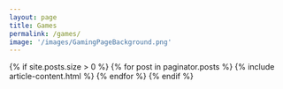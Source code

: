```yaml
---
layout: page
title: Games
permalink: /games/
image: '/images/GamingPageBackground.png'
---
```


<div class="container">
  <div class="row">
    <div class="col col-12">
      <div class="container__inner">
        <div class="row grid">
          {% if site.posts.size > 0 %}
            {% for post in paginator.posts %}
              {% include article-content.html %}
            {% endfor %}
          {% endif %}
        </div>
      </div>
    </div>
  </div>
</div>

